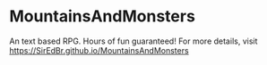 # MountainsAndMonsters
An text based RPG. Hours of fun guaranteed! For more details, visit https://SirEdBr.github.io/MountainsAndMonsters

